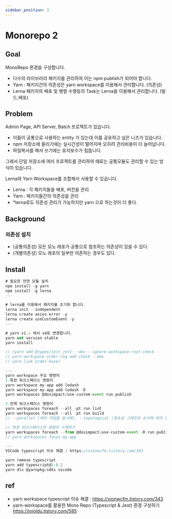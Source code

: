 ```yaml
---
sidebar_position: 3
---
```


# Monorepo 2


## Goal  

MonoRepo 환경을 구성합니다.  
- 다수의 라이브러리 패키지를 관리하여 이는 npm publish가 되어야 합니다.  
- Yarn : 패키지간의 의존성은 yarn workspace를 이용해서 관리합니다. (의존성)   
- Lerna 패키지의 배포 및 병렬 수행등의 Task는 Lerna을 이용해서 관리합니다. (빌드,배포)   

## Problem  

Admin Page, API Server, Batch 프로젝트가 있습니다.   
- 이들이 공통으로 사용하는 entity 가 있는데 이를 공유하고 싶은 니즈가 있습니다.   
- npm 저장소에 올리기에는 실시간성이 떨어지며 오히려 관리비용이 더 늘어납니다.   
- 파일복사를 해서 쓰기에는 유지보수가 힘듭니다.    

그래서 단일 저장소에 여러 프로젝트를 관리하여 때로는 공통모듈도 관리할 수 있는 방식이 있습니다.   

Lerna와 Yarn Workspace를 조합해서 사용할 수 있습니다.  
- Lerna : 각 패키지들을 배포, 버전을 관리  
- Yarn : 패키지들간의 의존성을 관리  
- *lerna로도 의존성 관리가 가능하지만 yarn 으로 하는것이 더 좋다.  

## Background  

### 의존성 설치  

- (공통의존성) 모든 모노 래포가 공통으로 참조하는 의존성이 있을 수 있다.   
- (개별의존성) 모노 래포의 일부만 의존하는 경우도 있다.    

## Install

```js
# 필요한 전연 모듈 설치  
npm install -g yarn
npm install -g lerna
---

# lerna를 이용해서 패키지를 초기화 합니다.   
lerna init --independent
lerna create axios-error -y  
lerna create useCustomEvent -y
---

# yarn v1.x 에서 v4로 변경합니다.  
yarn set version stable
yarn install  

// (yarn add @types/jest jest --dev --ignore-workspace-root-check
// yarn workspace order-log add chalk --dev 
// yarn link order-base)

---
yarn workspace 주요 명령어  
1.특정 워크스페이스 명령어  
yarn workspace my-app add lodash
yarn workspace my-app add lodash -D
yarn workspaces @dosimpact/use-custom-event run publish  

2.전체 워크스페이스 명령어
yarn workspaces foreach --all -pt run lint
yarn workspaces foreach --all -pt run build
// --parallel (여러 작업을 동시에), --topological (종속성 그래프의 순서에 따라 )

// 특정 워크스페이스만 명령어 수행하기  
yarn workspaces foreach --from @dosimpact/use-custom-event -R run publish
// yarn workspaces focus my-app

---
VSCode typescript 이슈 해결 / https://xionwcfm.tistory.com/343  

yarn remove typescript
yarn add typescript@5.0.2
yarn dlx @yarnpkg/sdks vscode
```

## ref

- yarn workspace typescript 이슈 해결 : https://xionwcfm.tistory.com/343   
- yarn-workspace를 활용한 Mono Repo (Typescript & Jest) 환경 구성하기 https://jojoldu.tistory.com/585

